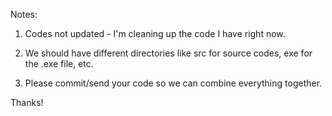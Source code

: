 Notes: 

1. Codes not updated - I'm cleaning up the code I have right now.

2. We should have different directories like src for source codes, exe for the .exe file, etc. 

3. Please commit/send your code so we can combine everything together.

Thanks!
